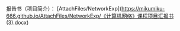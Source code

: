 报告书（项目简介）： [AttachFiles/NetworkExp](https://mikumiku-666.github.io/AttachFiles/NetworkExp/《计算机网络》课程项目汇报书 (3).docx)
